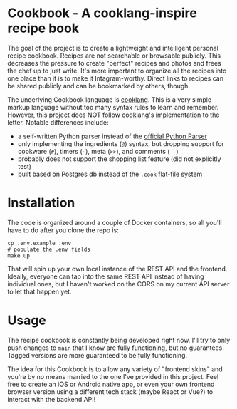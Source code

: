 # Cookbook - A cooklang-inspire recipe book

The goal of the project is to create a lightweight and intelligent personal recipe cookbook.  Recipes are not searchable or browsable publicly.  This decreases the pressure to create "perfect" recipes and photos and frees the chef up to just write.  It's more important to organize all the recipes into one place than it is to make it Intagram-worthy.  Direct links to recipes can be shared publicly and can be bookmarked by others, though.

The underlying Cookbook language is [cooklang](https://cooklang.org/).  This is a very simple markup language without too many syntax rules to learn and remember.  However, this project does NOT follow cooklang's implementation to the letter.  Notable differences include:
- a self-written Python parser instead of the [official Python Parser](https://github.com/cooklang/cooklang-py)
- only implementing the ingredients (`@`) syntax, but dropping support for cookware (`#`), timers (`~`), meta (`>>`), and comments (`--`)
- probably does not support the shopping list feature (did not explicitly test)
- built based on Postgres db instead of the `.cook` flat-file system

# Installation

The code is organized around a couple of Docker containers, so all you'll have to do after you clone the repo is:
```
cp .env.example .env
# populate the .env fields
make up
```

That will spin up your own local instance of the REST API and the frontend.  Ideally, everyone can tap into the same REST API instead of having individual ones, but I haven't worked on the CORS on my current API server to let that happen yet.

# Usage

The recipe cookbook is constantly being developed right now.  I'll try to only push changes to `main` that I know are fully functioning, but no guarantees.  Tagged versions are more guaranteed to be fully functioning.

The idea for this Cookbook is to allow any variety of "frontend skins" and you're by no means married to the one I've provided in this project.  Feel free to create an iOS or Android native app, or even your own frontend browser version using a different tech stack (maybe React or Vue?) to interact with the backend API!
